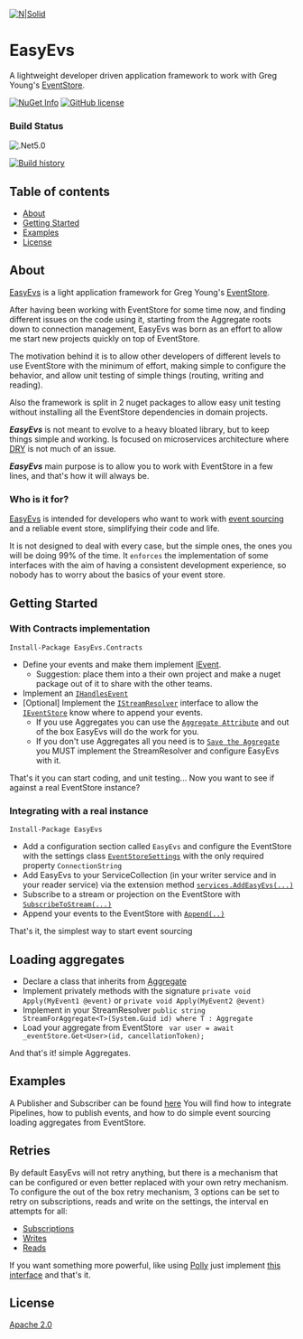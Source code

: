 [![N|Solid](https://avatars2.githubusercontent.com/u/39886363?s=200&v=4)](https://github.com/dariogriffo/easy-evs)

# EasyEvs

A lightweight developer driven application framework to work with Greg Young's [EventStore](https://eventstore.com/).

[![NuGet Info](https://buildstats.info/nuget/EasyEvs?includePreReleases=true)](https://www.nuget.org/packages/EasyEvs/)
[![GitHub license](https://img.shields.io/github/license/dariogriffo/easy-evs.svg)](https://raw.githubusercontent.com/dariogriffo/easy-evs/master/LICENSE)
### Build Status
![.Net5.0](https://github.com/dariogriffo/easy-evs/workflows/.NET/badge.svg?branch=main)

[![Build history](https://buildstats.info/github/chart/dariogriffo/easy-evs?branch=main&includeBuildsFromPullRequest=false)](https://github.com/dariogriffo/easy-evs/actions?query=branch%3Amain++)


## Table of contents

- [About](#about)
- [Getting Started](#getting-started)
- [Examples](#examples)
- [License](#license)

## About

[EasyEvs](https://www.nuget.org/packages/EasyEvs) is a light application framework for Greg Young's [EventStore](https://eventstore.com/).

After having been working with EventStore for some time now, and finding different issues on the code using it, starting from the Aggregate roots down to connection management, EasyEvs was born as an effort to allow me start new projects quickly on top of EventStore.

The motivation behind it is to allow other developers of different levels to use EventStore with the minimum of effort, making simple to configure the behavior, and allow unit testing of simple things (routing, writing and reading).

Also the framework is split in 2 nuget packages to allow easy unit testing without installing all the EventStore dependencies in domain projects.

***EasyEvs*** is not meant to evolve to a heavy bloated library, but to keep things simple and working. Is focused on microservices architecture where [DRY](https://en.wikipedia.org/wiki/Don%27t_repeat_yourself) is not much of an issue.

***EasyEvs*** main purpose is to allow you to work with EventStore in a few lines, and that's how it will always be.

### Who is it for?

[EasyEvs](https://www.nuget.org/packages/EasyEvs) is intended for developers who want to work with [event sourcing](https://www.eventstore.com/blog/what-is-event-sourcing) and a reliable event store, simplifying their code and life.

It is not designed to deal with every case, but the simple ones, the ones you will be doing 99% of the time.
It `enforces` the implementation of some interfaces with the aim of having a consistent development experience, so nobody has to worry about the basics of your event store.

## Getting Started

### With Contracts implementation
`Install-Package EasyEvs.Contracts`
                                                      
- Define your events and make them implement [IEvent](https://github.com/dariogriffo/easy-evs/blob/main/src/EasyEvs.Contracts/IEvent.cs#L8).
	- Suggestion: place them into a their own project and make a nuget package out of it to share with the other teams.
- Implement an [`IHandlesEvent`](https://github.com/dariogriffo/easy-evs/blob/main/src/EasyEvs.Contracts/IHandlesEvent1.cs#L11)
- [Optional] Implement the [`IStreamResolver`](https://github.com/dariogriffo/easy-evs/blob/main/src/EasyEvs.Contracts/IStreamResolver.cs#L9) interface to allow the [`IEventStore`](44#L12) know where to append your events.
  - If you use Aggregates you can use the [`Aggregate Attribute`](https://github.com/dariogriffo/easy-evs/blob/main/src/EasyEvs.Contracts/AggregateAttribute.cs#L10) and out of the box EasyEvs will do the work for you.
  - If you don't use Aggregates all you need is to  [`Save the Aggregate`](https://github.com/dariogriffo/easy-evs/blob/main/src/EasyEvs.Contracts/Aggregate.cs#L62) you MUST implement the StreamResolver and configure EasyEvs with it.


That's it you can start coding, and unit testing... Now you want to see if against a real EventStore instance?

### Integrating with a real instance
`Install-Package EasyEvs`

- Add a configuration section called `EasyEvs` and configure the EventStore with the settings class [`EventStoreSettings`](https://github.com/dariogriffo/easy-evs/blob/main/src/EasyEvs.Contracts/EventStoreSettings.cs#L10) with the only required property `ConnectionString`
- Add EasyEvs to your ServiceCollection (in your writer service and in your reader service) via the extension method [`services.AddEasyEvs(...)`](https://github.com/dariogriffo/easy-evs/blob/main/src/EasyEvs/ServiceCollectionExtensions.cs#L25)
- Subscribe to a stream or projection on the EventStore with [`SubscribeToStream(...)`](https://github.com/dariogriffo/easy-evs/blob/main/src/EasyEvs.Contracts/IEventStore.cs#L92)
- Append your events to the EventStore with [`Append(..)`](https://github.com/dariogriffo/easy-evs/blob/main/src/EasyEvs.Contracts/IEventStore.cs#L22)
 
 That's it, the simplest way to start event sourcing

## Loading aggregates

- Declare a class that inherits from [Aggregate](https://github.com/dariogriffo/easy-evs/blob/main/src/EasyEvs.Contracts/Aggregate.cs#L10)
- Implement privately methods with the signature `private void Apply(MyEvent1 @event)` or `private void Apply(MyEvent2 @event)`
- Implement in your StreamResolver `public string StreamForAggregate<T>(System.Guid id) where T : Aggregate`
- Load your aggregate from EventStore ` var user = await _eventStore.Get<User>(id, cancellationToken);`

And that's it! simple Aggregates.
 
## Examples

A Publisher and Subscriber can be found [here](https://github.com/dariogriffo/easy-evs/tree/main/examples) 
You will find how to integrate Pipelines, how to publish events, and how to do simple event sourcing loading aggregates from EventStore.
 
## Retries

By default EasyEvs will not retry anything, but there is a mechanism that can be configured or even better replaced with your own retry mechanism.
To configure the out of the box retry mechanism, 3 options can be set to retry on subscriptions, reads and write on the settings, the interval en attempts for all:

- [Subscriptions](https://github.com/dariogriffo/easy-evs/blob/main/src/EasyEvs.Contracts/EventStoreSettings.cs#L63)
- [Writes](https://github.com/dariogriffo/easy-evs/blob/main/src/EasyEvs.Contracts/EventStoreSettings.cs#L76)
- [Reads](https://github.com/dariogriffo/easy-evs/blob/main/src/EasyEvs.Contracts/EventStoreSettings.cs#L89)

If you want something more powerful, like using [Polly](https://github.com/App-vNext/Polly) just implement [this interface](https://github.com/dariogriffo/easy-evs/blob/main/src/EasyEvs.Contracts/IConnectionRetry.cs) and that's it.

## License

[Apache 2.0](https://github.com/dariogriffo/easy-evs/blob/main/LICENSE)
